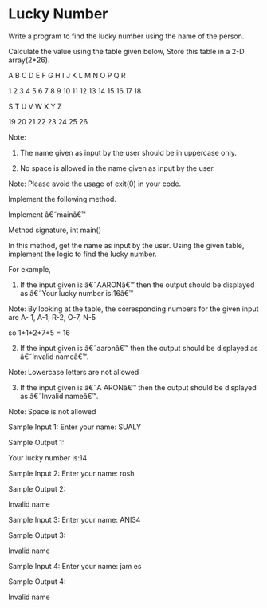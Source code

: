 # Lucky Number

 Write a program to find the lucky number using the name of the person.

Calculate the value using the table given below, Store this table in a 2-D array(2*26).

A 	B 	C 	D  	E	F	G	H	I	J	K	L	M	N	O	P	Q	R

1	2	3	4	5	6	7	8	9	10	11	12	13	14	15	16	17	18

S	T	U	V	W	X	Y	Z

19	20	21	22	23	24	25	26
	

Note:

1. The name given as input by the user should be in uppercase only. 

2. No space is allowed in the name given as input by the user.

Note: Please avoid the usage of exit(0) in your code.  

Implement the following method.

Implement â€˜mainâ€™

Method signature, int main()

In this method, get the name as input by the user. Using the given table, implement the logic to find the lucky number.

For example,

1. If the input given is â€˜AARONâ€™ then the output should be displayed as â€˜Your lucky number is:16â€™

Note: By looking at the table, the corresponding numbers for the given input are A- 1, A-1, R-2, O-7, N-5

so 1+1+2+7+5 = 16

2. If the input given is â€˜aaronâ€™ then the output should be displayed as â€˜Invalid nameâ€™.

Note: Lowercase letters are not allowed

3. If the input given is â€˜A ARONâ€™ then the output should be displayed as â€˜Invalid nameâ€™.

Note: Space is not allowed

Sample Input 1:
Enter your name:
SUALY

Sample Output 1:

Your lucky number is:14


Sample Input 2:
Enter your name:
rosh

Sample Output 2:

Invalid name


Sample Input 3:
Enter your name:
ANI34

Sample Output 3:

Invalid name


Sample Input 4:
Enter your name:
jam es

Sample Output 4:

Invalid name
